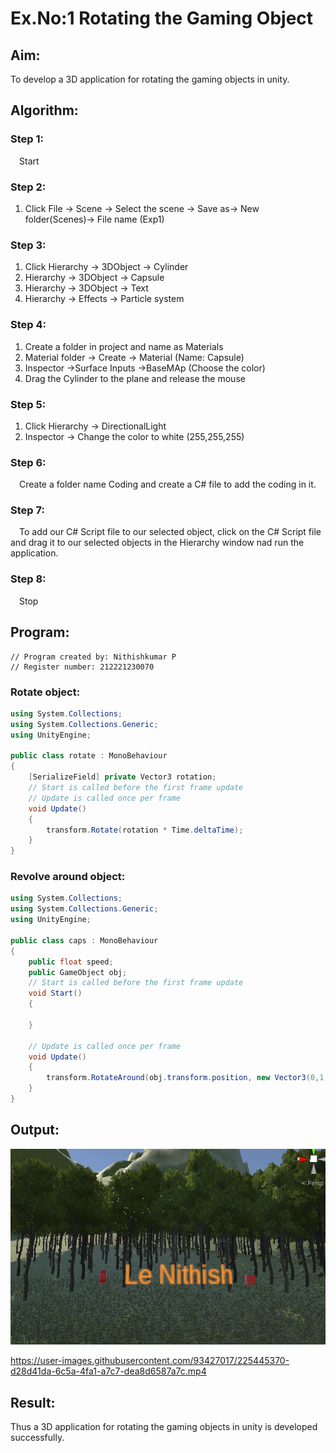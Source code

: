 # Ex.No:1  Rotating the Gaming Object

## Aim:
To develop a 3D application for rotating the gaming objects in unity.
## Algorithm:
### Step 1:
&emsp;Start
### Step 2:
1. Click File -> Scene -> Select the scene -> Save as-> New folder(Scenes)-> File name (Exp1)
### Step 3:
1. Click Hierarchy -> 3DObject -> Cylinder
2. Hierarchy -> 3DObject -> Capsule
3. Hierarchy -> 3DObject -> Text
4. Hierarchy -> Effects -> Particle system
### Step 4:
1. Create a folder in project and name as Materials
2. Material folder -> Create -> Material (Name: Capsule)
3. Inspector ->Surface Inputs ->BaseMAp (Choose the color)
4. Drag the Cylinder to the plane and release the mouse
### Step 5:
1. Click Hierarchy -> DirectionalLight
2. Inspector -> Change the color to white (255,255,255)
### Step 6:
&emsp;Create a folder name Coding and create a C# file to add the coding in it.
### Step 7:
&emsp;To add our C# Script file to our selected object, click on the C# Script file and drag it to our selected objects in the Hierarchy window nad run the application.
### Step 8:
&emsp;Stop

## Program:
```
// Program created by: Nithishkumar P
// Register number: 212221230070
```
### Rotate object:
```C#
using System.Collections;
using System.Collections.Generic;
using UnityEngine;

public class rotate : MonoBehaviour
{
    [SerializeField] private Vector3 rotation;
    // Start is called before the first frame update
    // Update is called once per frame
    void Update()
    {
        transform.Rotate(rotation * Time.deltaTime);
    }
}
```
### Revolve around object:
```C#
using System.Collections;
using System.Collections.Generic;
using UnityEngine;

public class caps : MonoBehaviour
{
    public float speed;
    public GameObject obj;
    // Start is called before the first frame update
    void Start()
    {
        
    }

    // Update is called once per frame
    void Update()
    {
        transform.RotateAround(obj.transform.position, new Vector3(0,1,0), speed*Time.deltaTime);
    }
}
```
## Output:
![image](./inter.png)

https://user-images.githubusercontent.com/93427017/225445370-d28d41da-6c5a-4fa1-a7c7-dea8d6587a7c.mp4


## Result:
Thus a 3D application for rotating the gaming objects in unity is developed successfully.
